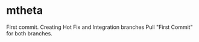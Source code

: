# mtheta
First commit.
Creating Hot Fix and Integration branches
Pull "First Commit" for both branches.
